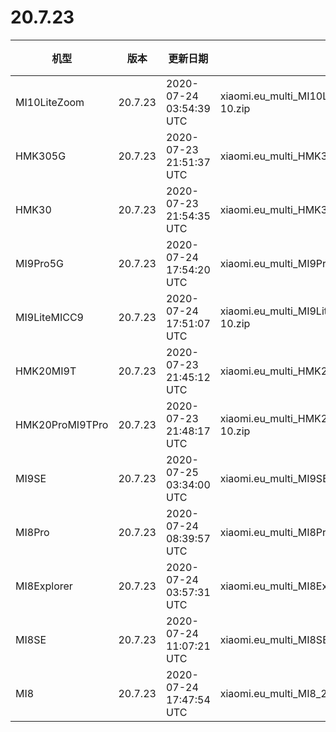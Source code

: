 # 20.7.23
| 机型 | 版本 | 更新日期 | 文件名 | 大小 | 下载链接 |
| ---- | ---- | ---- | ---- | ---- | ---- |
| MI10LiteZoom | 20.7.23 | 2020-07-24 03:54:39 UTC | xiaomi.eu_multi_MI10LiteZoom_20.7.23_v12-10.zip | 2.9 GB | [SourceForge](https://sourceforge.net/projects/xiaomi-eu-multilang-miui-roms/files/xiaomi.eu/MIUI-WEEKLY-RELEASES/20.7.23/xiaomi.eu_multi_MI10LiteZoom_20.7.23_v12-10.zip/download) |
| HMK305G | 20.7.23 | 2020-07-23 21:51:37 UTC | xiaomi.eu_multi_HMK305G_20.7.23_v12-10.zip | 2.8 GB | [SourceForge](https://sourceforge.net/projects/xiaomi-eu-multilang-miui-roms/files/xiaomi.eu/MIUI-WEEKLY-RELEASES/20.7.23/xiaomi.eu_multi_HMK305G_20.7.23_v12-10.zip/download) |
| HMK30 | 20.7.23 | 2020-07-23 21:54:35 UTC | xiaomi.eu_multi_HMK30_20.7.23_v12-10.zip | 2.6 GB | [SourceForge](https://sourceforge.net/projects/xiaomi-eu-multilang-miui-roms/files/xiaomi.eu/MIUI-WEEKLY-RELEASES/20.7.23/xiaomi.eu_multi_HMK30_20.7.23_v12-10.zip/download) |
| MI9Pro5G | 20.7.23 | 2020-07-24 17:54:20 UTC | xiaomi.eu_multi_MI9Pro5G_20.7.23_v12-10.zip | 2.8 GB | [SourceForge](https://sourceforge.net/projects/xiaomi-eu-multilang-miui-roms/files/xiaomi.eu/MIUI-WEEKLY-RELEASES/20.7.23/xiaomi.eu_multi_MI9Pro5G_20.7.23_v12-10.zip/download) |
| MI9LiteMICC9 | 20.7.23 | 2020-07-24 17:51:07 UTC | xiaomi.eu_multi_MI9LiteMICC9_20.7.23_v12-10.zip | 2.6 GB | [SourceForge](https://sourceforge.net/projects/xiaomi-eu-multilang-miui-roms/files/xiaomi.eu/MIUI-WEEKLY-RELEASES/20.7.23/xiaomi.eu_multi_MI9LiteMICC9_20.7.23_v12-10.zip/download) |
| HMK20MI9T | 20.7.23 | 2020-07-23 21:45:12 UTC | xiaomi.eu_multi_HMK20MI9T_20.7.23_v12-10.zip | 2.6 GB | [SourceForge](https://sourceforge.net/projects/xiaomi-eu-multilang-miui-roms/files/xiaomi.eu/MIUI-WEEKLY-RELEASES/20.7.23/xiaomi.eu_multi_HMK20MI9T_20.7.23_v12-10.zip/download) |
| HMK20ProMI9TPro | 20.7.23 | 2020-07-23 21:48:17 UTC | xiaomi.eu_multi_HMK20ProMI9TPro_20.7.23_v12-10.zip | 2.8 GB | [SourceForge](https://sourceforge.net/projects/xiaomi-eu-multilang-miui-roms/files/xiaomi.eu/MIUI-WEEKLY-RELEASES/20.7.23/xiaomi.eu_multi_HMK20ProMI9TPro_20.7.23_v12-10.zip/download) |
| MI9SE | 20.7.23 | 2020-07-25 03:34:00 UTC | xiaomi.eu_multi_MI9SE_20.7.23_v12-10.zip | 2.6 GB | [SourceForge](https://sourceforge.net/projects/xiaomi-eu-multilang-miui-roms/files/xiaomi.eu/MIUI-WEEKLY-RELEASES/20.7.23/xiaomi.eu_multi_MI9SE_20.7.23_v12-10.zip/download) |
| MI8Pro | 20.7.23 | 2020-07-24 08:39:57 UTC | xiaomi.eu_multi_MI8Pro_20.7.23_v12-10.zip | 2.4 GB | [SourceForge](https://sourceforge.net/projects/xiaomi-eu-multilang-miui-roms/files/xiaomi.eu/MIUI-WEEKLY-RELEASES/20.7.23/xiaomi.eu_multi_MI8Pro_20.7.23_v12-10.zip/download) |
| MI8Explorer | 20.7.23 | 2020-07-24 03:57:31 UTC | xiaomi.eu_multi_MI8Explorer_20.7.23_v12-10.zip | 2.5 GB | [SourceForge](https://sourceforge.net/projects/xiaomi-eu-multilang-miui-roms/files/xiaomi.eu/MIUI-WEEKLY-RELEASES/20.7.23/xiaomi.eu_multi_MI8Explorer_20.7.23_v12-10.zip/download) |
| MI8SE | 20.7.23 | 2020-07-24 11:07:21 UTC | xiaomi.eu_multi_MI8SE_20.7.23_v12-10.zip | 2.3 GB | [SourceForge](https://sourceforge.net/projects/xiaomi-eu-multilang-miui-roms/files/xiaomi.eu/MIUI-WEEKLY-RELEASES/20.7.23/xiaomi.eu_multi_MI8SE_20.7.23_v12-10.zip/download) |
| MI8 | 20.7.23 | 2020-07-24 17:47:54 UTC | xiaomi.eu_multi_MI8_20.7.23_v12-10.zip | 2.4 GB | [SourceForge](https://sourceforge.net/projects/xiaomi-eu-multilang-miui-roms/files/xiaomi.eu/MIUI-WEEKLY-RELEASES/20.7.23/xiaomi.eu_multi_MI8_20.7.23_v12-10.zip/download) |
